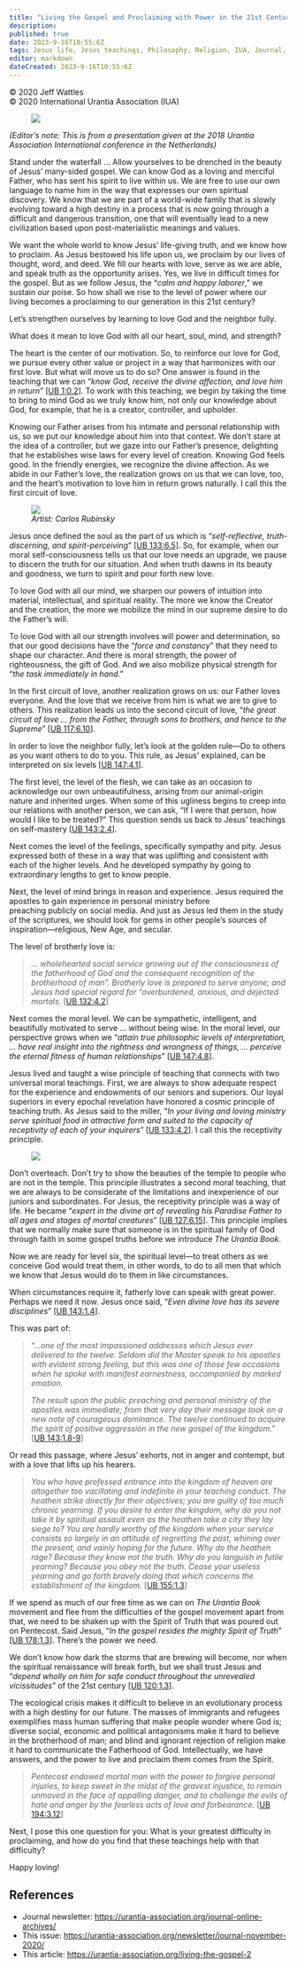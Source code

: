 ```yaml
---
title: "Living the Gospel and Proclaiming with Power in the 21st Century"
description: 
published: true
date: 2023-9-16T10:55:6Z
tags: Jesus life, Jesus teachings, Philosophy, Religion, IUA, Journal, article
editor: markdown
dateCreated: 2023-9-16T10:55:6Z
---
```


<p class="v-card v-sheet theme--light gray lighten-3 px-2">© 2020 Jeff Wattles<br>© 2020 International Urantia Association (IUA)</p>

<figure id="Figure_1" class="image urantiapedia image-style-align-left">
<img src="../../../image/article/IUA_Journal/Jeffrey-Wattles-2017-150x150.jpg">
</figure>

_(Editor’s note: This is from a presentation given at the 2018 Urantia Association International conference in the Netherlands)_

Stand under the waterfall … Allow yourselves to be drenched in the beauty of Jesus’ many-sided gospel. We can know God as a loving and merciful Father, who has sent his spirit to live within us. We are free to use our own language to name him in the way that expresses our own spiritual discovery. We know that we are part of a world-wide family that is slowly evolving toward a high destiny in a process that is now going through a difficult and dangerous transition, one that will eventually lead to a new civilization based upon post-materialistic meanings and values.  

We want the whole world to know Jesus’ life-giving truth, and we know how to proclaim. As Jesus bestowed his life upon us, we proclaim by our lives of thought, word, and deed. We fill our hearts with love, serve as we are able, and speak truth as the opportunity arises. Yes, we live in difficult times for the gospel. But as we follow Jesus, the “_calm and happy laborer_,” we sustain our poise. So how shall we rise to the level of power where our living becomes a proclaiming to our generation in this 21st century?  

Let’s strengthen ourselves by learning to love God and the neighbor fully.  

What does it mean to love God with all our heart, soul, mind, and strength?  

The heart is the center of our motivation. So, to reinforce our love for God, we pursue every other value or project in a way that harmonizes with our first love. But what will move us to do so? One answer is found in the teaching that we can “_know God, receive the divine affection, and love him in return_” [[UB 1:0.2](/en/The_Urantia_Book/1#p0_2)]. To work with this teaching, we begin by taking the time to bring to mind God as we truly know him, not only our knowledge about God, for example, that he is a creator, controller, and upholder.  

Knowing our Father arises from his intimate and personal relationship with us, so we put our knowledge about him into that context. We don’t stare at the idea of a controller, but we gaze into our Father’s presence, delighting that he establishes wise laws for every level of creation. Knowing God feels good. In the friendly energies, we recognize the divine affection. As we abide in our Father’s love, the realization grows on us that we can love, too, and the heart’s motivation to love him in return grows naturally. I call this the first circuit of love.  

<figure id="Figure_2" class="image urantiapedia image-style-align-right">
<img src="../../../image/article/IUA_Journal/carlos22-300x215.jpg">
<figcaption><em>Artist: Carlos Rubinsky</em></figcaption>
</figure>

Jesus once defined the soul as the part of us which is “_self-reflective, truth-discerning, and spirit-perceiving_” [[UB 133:6.5](/en/The_Urantia_Book/133#p6_5)]. So, for example, when our moral self-consciousness tells us that our love needs an upgrade, we pause to discern the truth for our situation. And when truth dawns in its beauty and goodness, we turn to spirit and pour forth new love.  

To love God with all our mind, we sharpen our powers of intuition into material, intellectual, and spiritual reality. The more we know the Creator and the creation, the more we mobilize the mind in our supreme desire to do the Father’s will.  

To love God with all our strength involves will power and determination, so that our good decisions have the “_force and constancy_” that they need to shape our character. And there is moral strength, the power of righteousness, the gift of God. And we also mobilize physical strength for “_the task immediately in hand_.”

In the first circuit of love, another realization grows on us: our Father loves everyone. And the love that we receive from him is what we are to give to others. This realization leads us into the second circuit of love, “_the great circuit of love … from the Father, through sons to brothers, and hence to the Supreme_” [[UB 117:6.10](/en/The_Urantia_Book/117#p6_10)]. 

In order to love the neighbor fully, let’s look at the golden rule—Do to others as you want others to do to you. This rule, as Jesus’ explained, can be interpreted on six levels [[UB 147:4.1](/en/The_Urantia_Book/147#p4_1)].  

The first level, the level of the flesh, we can take as an occasion to acknowledge our own unbeautifulness, arising from our animal-origin nature and inherited urges. When some of this ugliness begins to creep into our relations with another person, we can ask, “If I were that person, how would I like to be treated?” This question sends us back to Jesus’ teachings on self-mastery [[UB 143:2.4](/en/The_Urantia_Book/143#p2_4)].  

Next comes the level of the feelings, specifically sympathy and pity. Jesus expressed both of these in a way that was uplifting and consistent with each of the higher levels. And he developed sympathy by going to extraordinary lengths to get to know people.  

Next, the level of mind brings in reason and experience. Jesus required the apostles to gain experience in personal ministry before preaching publicly on social media. And just as Jesus led them in the study of the scriptures, we should look for gems in other people’s sources of inspiration—religious, New Age, and secular.  

The level of brotherly love is:  

> _… wholehearted social service growing out of the consciousness of the fatherhood of God and the consequent recognition of the brotherhood of man”. Brotherly love is prepared to serve anyone; and Jesus had special regard for “overburdened, anxious, and dejected mortals._ [[UB 132:4.2](/en/The_Urantia_Book/132#p4_2)]  

Next comes the moral level. We can be sympathetic, intelligent, and beautifully motivated to serve … without being wise. In the moral level, our perspective grows when we “_attain true philosophic levels of interpretation, … have real insight into the rightness and wrongness of things, … perceive the eternal fitness of human relationships_” [[UB 147:4.8](/en/The_Urantia_Book/147#p4_8)].  

Jesus lived and taught a wise principle of teaching that connects with two universal moral teachings. First, we are always to show adequate respect for the experience and endowments of our seniors and superiors. Our loyal superiors in every epochal revelation have honored a cosmic principle of teaching truth. As Jesus said to the miller, “_In your living and loving ministry serve spiritual food in attractive form and suited to the capacity of receptivity of each of your inquirers_” [[UB 133:4.2](/en/The_Urantia_Book/133#p4_2)]. I call this the receptivity principle.  

<figure id="Figure_3" class="image urantiapedia image-style-align-left">
<img src="../../../image/article/IUA_Journal/Sunset-cropped-300x155.jpg">
</figure>

Don’t overteach. Don’t try to show the beauties of the temple to people who are not in the temple. This principle illustrates a second moral teaching, that we are always to be considerate of the limitations and inexperience of our juniors and subordinates. For Jesus, the receptivity principle was a way of life. He became “_expert in the divine art of revealing his Paradise Father to all ages and stages of mortal creatures_” [[UB 127:6.15](/en/The_Urantia_Book/127#p6_15)]. This principle implies that we normally make sure that someone is in the spiritual family of God through faith in some gospel truths before we introduce _The Urantia Book_.  

Now we are ready for level six, the spiritual level—to treat others as we conceive God would treat them, in other words, to do to all men that which we know that Jesus would do to them in like circumstances.  

When circumstances require it, fatherly love can speak with great power. Perhaps we need it now. Jesus once said, “_Even divine love has its severe disciplines_” [[UB 143:1.4](/en/The_Urantia_Book/143#p1_4)]. 
<br style="clear:both;"/>

This was part of:

> “…_one of the most impassioned addresses which Jesus ever delivered to the twelve. Seldom did the Master speak to his apostles with evident strong feeling, but this was one of those few occasions when he spoke with manifest earnestness, accompanied by marked emotion._  
> 
> _The result upon the public preaching and personal ministry of the apostles was immediate; from that very day their message took on a new note of courageous dominance. The twelve continued to acquire the spirit of positive aggression in the new gospel of the kingdom_.” [[UB 143:1.8-9](/en/The_Urantia_Book/143#p1_8)]  

Or read this passage, where Jesus’ exhorts, not in anger and contempt, but with a love that lifts up his hearers.  

> _You who have professed entrance into the kingdom of heaven are altogether too vacillating and indefinite in your teaching conduct. The heathen strike directly for their objectives; you are guilty of too much chronic yearning. If you desire to enter the kingdom, why do you not take it by spiritual assault even as the heathen take a city they lay siege to? You are hardly worthy of the kingdom when your service consists so largely in an attitude of regretting the past, whining over the present, and vainly hoping for the future. Why do the heathen rage? Because they know not the truth. Why do you languish in futile yearning? Because you obey not the truth. Cease your useless yearning and go forth bravely doing that which concerns the establishment of the kingdom._ [[UB 155:1.3](/en/The_Urantia_Book/155#p1_3)]  

If we spend as much of our free time as we can on _The Urantia Book_ movement and flee from the difficulties of the gospel movement apart from that, we need to be shaken up with the Spirit of Truth that was poured out on Pentecost. Said Jesus, “_In the gospel resides the mighty Spirit of Truth_” [[UB 178:1.3](/en/The_Urantia_Book/178#p1_3)]. There’s the power we need.  

We don’t know how dark the storms that are brewing will become, nor when the spiritual renaissance will break forth, but we shall trust Jesus and “_depend wholly on him for safe conduct throughout the unrevealed vicissitudes_” of the 21st century [[UB 120:1.3](/en/The_Urantia_Book/120#p1_3)].  

The ecological crisis makes it difficult to believe in an evolutionary process with a high destiny for our future. The masses of immigrants and refugees exemplifies mass human suffering that make people wonder where God is; diverse social, economic and political antagonisms make it hard to believe in the brotherhood of man; and blind and ignorant rejection of religion make it hard to communicate the Fatherhood of God. Intellectually, we have answers, and the power to live and proclaim them comes from the Spirit.  

> _Pentecost endowed mortal man with the power to forgive personal injuries, to keep sweet in the midst of the gravest injustice, to remain unmoved in the face of appalling danger, and to challenge the evils of hate and anger by the fearless acts of love and forbearance._ [[UB 194:3.12](/en/The_Urantia_Book/194#p3_12)]  

Next, I pose this one question for you: What is your greatest difficulty in proclaiming, and how do you find that these teachings help with that difficulty?  

Happy loving!

## References

- Journal newsletter: https://urantia-association.org/journal-online-archives/
- This issue: https://urantia-association.org/newsletter/journal-november-2020/
- This article: https://urantia-association.org/living-the-gospel-2